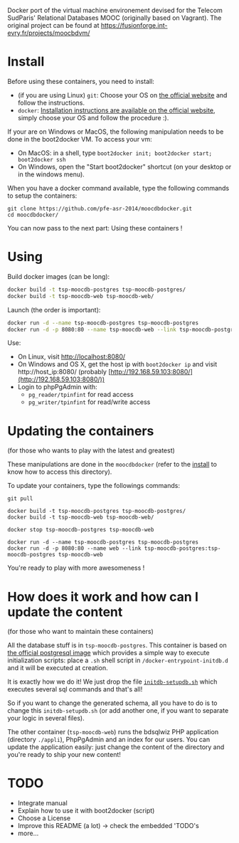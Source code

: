 Docker port of the virtual machine environement devised for the Telecom SudParis' Relational Databases MOOC (originally based on Vagrant).
The original project can be found at https://fusionforge.int-evry.fr/projects/moocbdvm/

Install
=======

Before using these containers, you need to install:
* (if you are using Linux) ```git```: Choose your OS on [the official website](http://git-scm.com/downloads) and follow the instructions.
* ```docker```: [Installation instructions are available on the official website](https://docs.docker.com/installation/), simply choose your OS and follow the procedure :).

If your are on Windows or MacOS, the following manipulation needs to be done in the boot2docker VM. To access your vm:

* On MacOS: in a shell, type ```boot2docker init; boot2docker start; boot2docker ssh```
* On Windows, open the "Start boot2docker" shortcut (on your desktop or in the windows menu).

When you have a docker command available, type the following commands to setup the containers:

```
git clone https://github.com/pfe-asr-2014/moocdbdocker.git
cd moocdbdocker/
```

You can now pass to the next part: Using these containers !

Using
=====

Build docker images (can be long):
```sh
docker build -t tsp-moocdb-postgres tsp-moocdb-postgres/
docker build -t tsp-moocdb-web tsp-moocdb-web/
```

Launch (the order is important):
```sh
docker run -d --name tsp-moocdb-postgres tsp-moocdb-postgres
docker run -d -p 8080:80 --name tsp-moocdb-web --link tsp-moocdb-postgres:tsp-moocdb-postgres tsp-moocdb-web
```

Use:
* On Linux, visit [http://localhost:8080/](http://localhost:8080/)
* On Windows and OS X, get the host ip with ```boot2docker ip``` and visit http://host_ip:8080/ (probably [http://192.168.59.103:8080/](http://192.168.59.103:8080/))
* Login to phpPgAdmin with:
  *  ```pg_reader/tpinfint``` for read access
  *  ```pg_writer/tpinfint``` for read/write access

Updating the containers
=======================
(for those who wants to play with the latest and greatest)

These manipulations are done in the ```moocdbdocker``` (refer to the [install](#install) to know how to access this directory).

To update your containers, type the followings commands:

```
git pull

docker build -t tsp-moocdb-postgres tsp-moocdb-postgres/
docker build -t tsp-moocdb-web tsp-moocdb-web/

docker stop tsp-moocdb-postgres tsp-moocdb-web

docker run -d --name tsp-moocdb-postgres tsp-moocdb-postgres
docker run -d -p 8080:80 --name web --link tsp-moocdb-postgres:tsp-moocdb-postgres tsp-moocdb-web
```

You're ready to play with more awesomeness !

How does it work and how can I update the content
=================================================
(for those who want to maintain these containers)

All the database stuff is in ```tsp-moocdb-postgres```. This container is based on
[the official postgresql image](https://registry.hub.docker.com/_/postgres/) which provides a simple way to
execute initialization scripts: place a ```.sh``` shell script in ```/docker-entrypoint-initdb.d```
and it will be executed at creation.

It is exactly how we do it! We just drop the file 
[```initdb-setupdb.sh```](https://github.com/pfe-asr-2014/moocdbdocker/blob/master/tsp-moocdb-postgres/initdb-setupdb.sh)
which executes several sql commands and that's all!

So if you want to change the generated schema, all you have to do is to change this  ```initdb-setupdb.sh``` (or add another one, if you want to
separate your logic in several files).

The other container (```tsp-moocdb-web```) runs the bdsqlwiz PHP application (directory ```./appli```), PhpPgAdmin and an index for our users.
You can update the application easily: just change the content of the directory and you're ready to ship your new content!

TODO
====

* Integrate manual
* Explain how to use it with boot2docker (script)
* Choose a License
* Improve this README (a lot) -> check the embedded 'TODO's
* more…
